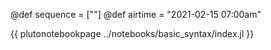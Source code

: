 @def sequence = [""]
@def airtime = "2021-02-15 07:00am"

{{ plutonotebookpage ../notebooks/basic_syntax/index.jl }}